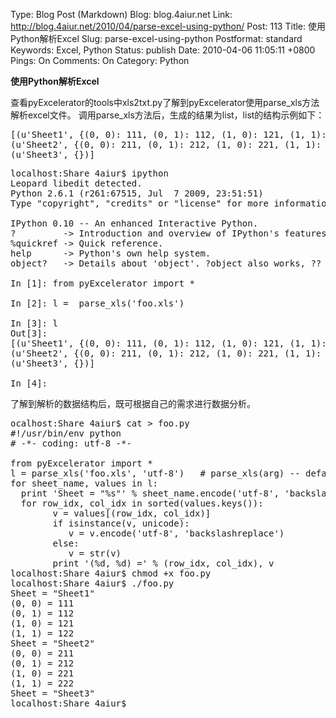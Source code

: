 Type: Blog Post (Markdown)
Blog: blog.4aiur.net
Link: http://blog.4aiur.net/2010/04/parse-excel-using-python/
Post: 113
Title: 使用Python解析Excel
Slug: parse-excel-using-python
Postformat: standard
Keywords: Excel, Python
Status: publish
Date: 2010-04-06 11:05:11 +0800
Pings: On
Comments: On
Category: Python

**使用Python解析Excel**

查看pyExcelerator的tools中xls2txt.py了解到pyExcelerator使用parse_xls方法解析excel文件。
调用parse_xls方法后，生成的结果为list，list的结构示例如下：

<pre lang="bash">[(u'Sheet1', {(0, 0): 111, (0, 1): 112, (1, 0): 121, (1, 1): 122}),
(u'Sheet2', {(0, 0): 211, (0, 1): 212, (1, 0): 221, (1, 1): 222}),
(u'Sheet3', {})]</pre>

<pre lang="python">localhost:Share 4aiur$ ipython
Leopard libedit detected.
Python 2.6.1 (r261:67515, Jul  7 2009, 23:51:51)
Type "copyright", "credits" or "license" for more information.

IPython 0.10 -- An enhanced Interactive Python.
?         -> Introduction and overview of IPython's features.
%quickref -> Quick reference.
help      -> Python's own help system.
object?   -> Details about 'object'. ?object also works, ?? prints more.

In [1]: from pyExcelerator import *

In [2]: l =  parse_xls('foo.xls')

In [3]: l
Out[3]:
[(u'Sheet1', {(0, 0): 111, (0, 1): 112, (1, 0): 121, (1, 1): 122}),
(u'Sheet2', {(0, 0): 211, (0, 1): 212, (1, 0): 221, (1, 1): 222}),
(u'Sheet3', {})]

In [4]: </pre>

了解到解析的数据结构后，既可根据自己的需求进行数据分析。

<pre lang="python">ocalhost:Share 4aiur$ cat > foo.py
#!/usr/bin/env python
# -*- coding: utf-8 -*-

from pyExcelerator import *
l = parse_xls('foo.xls', 'utf-8')   # parse_xls(arg) -- default encoding
for sheet_name, values in l:
  print 'Sheet = "%s"' % sheet_name.encode('utf-8', 'backslashreplace')
  for row_idx, col_idx in sorted(values.keys()):
        v = values[(row_idx, col_idx)]
        if isinstance(v, unicode):
           v = v.encode('utf-8', 'backslashreplace')
        else:
           v = str(v)
        print '(%d, %d) =' % (row_idx, col_idx), v
localhost:Share 4aiur$ chmod +x foo.py
localhost:Share 4aiur$ ./foo.py
Sheet = "Sheet1"
(0, 0) = 111
(0, 1) = 112
(1, 0) = 121
(1, 1) = 122
Sheet = "Sheet2"
(0, 0) = 211
(0, 1) = 212
(1, 0) = 221
(1, 1) = 222
Sheet = "Sheet3"
localhost:Share 4aiur$ </pre>
